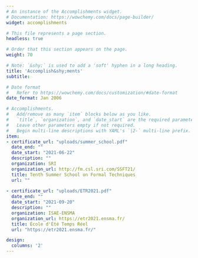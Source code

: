 ```yaml
---
# An instance of the Accomplishments widget.
# Documentation: https://wowchemy.com/docs/page-builder/
widget: accomplishments

# This file represents a page section.
headless: true

# Order that this section appears on the page.
weight: 70

# Note: `&shy;` is used to add a 'soft' hyphen in a long heading.
title: 'Accomplish&shy;ments'
subtitle:

# Date format
#   Refer to https://wowchemy.com/docs/customization/#date-format
date_format: Jan 2006

# Accomplishments.
#   Add/remove as many `item` blocks below as you like.
#   `title`, `organization`, and `date_start` are the required parameters.
#   Leave other parameters empty if not required.
#   Begin multi-line descriptions with YAML's `|2-` multi-line prefix.
item:
- certificate_url: "uploads/summer_school.pdf"
  date_end: ""
  date_start: "2021-06-22"
  description: ""
  organization: SRI
  organization_url: http://fm.csl.sri.com/SSFT21/
  title: Tenth Summer School on Formal Techniques
  url: ""
  
- certificate_url: "uploads/ETR2021.pdf"
  date_end: ""
  date_start: "2021-09-20"
  description: ""
  organization: ISAE-ENSMA
  organization_url: https://etr2021.ensma.fr/
  title: École d'Été Temps Réel
  url: "https://etr2021.ensma.fr/"

design:
  columns: '2' 
---
```


